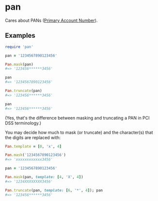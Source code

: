 # pan

Cares about PANs ([Primary Account Number](https://en.wikipedia.org/wiki/Payment_card_number)).

## Examples

```ruby
require 'pan'

pan = '1234567890123456'

Pan.mask(pan)
#=> '123456******3456'

pan
#=> '1234567890123456'

Pan.truncate(pan)
#=> '123456******3456'

pan
#=> '123456******3456'
```

(Yes, that's the difference between masking and truncating a PAN in PCI DSS
terminology.)

You may decide how much to mask (or truncate) and the character(s) that the
digits are replaced with:

```ruby
Pan.template = [0, 'x', 4]

Pan.mask('1234567890123456')
#=> 'xxxxxxxxxxxx3456'
```

```ruby
pan = '1234567890123456'

Pan.mask(pan, template: [4, 'X', 4])
#=> '1234XXXXXXXX3456'

Pan.truncate(pan, template: [6, '*', 4]); pan
#=> '123456******3456'
```
